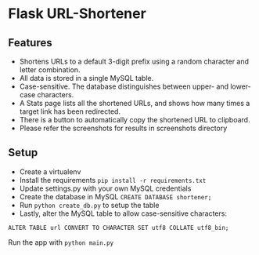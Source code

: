 # Flask URL-Shortener

## Features

- Shortens URLs to a default 3-digit prefix using a random character and letter combination.
- All data is stored in a single MySQL table.
- Case-sensitive. The database distinguishes between upper- and lower-case characters.
- A Stats page lists all the shortened URLs, and shows how many times a target link has been redirected.
- There is a button to automatically copy the shortened URL to clipboard.
- Please refer the screenshots for results in screenshots directory
## Setup

- Create a virtualenv
- Install the requirements `pip install -r requirements.txt`
- Update settings.py with your own MySQL credentials
- Create the database in MySQL `CREATE DATABASE shortener;`
- Run `python create_db.py` to setup the table
- Lastly, alter the MySQL table to allow case-sensitive characters:

`ALTER TABLE url CONVERT TO CHARACTER SET utf8 COLLATE utf8_bin;`

Run the app with `python main.py`
